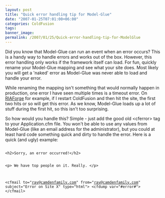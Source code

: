 ```yaml
---
layout: post
title: "Quick error handling tip for Model-Glue"
date: "2007-01-25T07:01:00+06:00"
categories: ColdFusion 
tags: 
banner_image: 
permalink: /2007/01/25/Quick-error-handling-tip-for-ModelGlue
---
```


Did you know that Model-Glue can run an event when an error occurs? This is a handy way to handle errors and works out of the box. However, this error handling only works if the framework itself can load. For fun, quickly rename your Model-Glue mapping and see what your site does. Most likely you will get a 'naked' error as Model-Glue was never able to load and handle your error. 

<more>

While renaming the mapping isn't something that would normally happen in production, one error I have seen multiple times is a timeout error. On <a href="http://www.riaforge.org">RIAForge</a> for example, if I restart ColdFusion and then hit the site, the first two hits or so will get this error. As we know, Model-Glue loads up a lot of stuff during the first hit, so this isn't too surprising. 

So how would you handle this? Simple - just add the good old &lt;cferror&gt; tag to your Application.cfm file. You won't be able to use any values from Model-Glue (like an email address for the administrator), but you could at least hard code something quick and dirty to handle the error. Here is a quick (and ugly) example:

<code>
&lt;h2&gt;Sorry, an error occurred!&lt;/h2&gt;

&lt;p&gt;
We have top people on it. Really.
&lt;/p&gt;

&lt;cfmail to="ray@camdenfamily.com" from="ray@camdenfamily.com" subject="Error on Site X" type="html"&gt;
&lt;cfdump var="#error#"&gt;
&lt;/cfmail&gt;
</code>